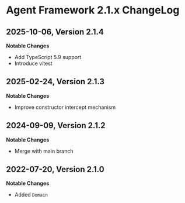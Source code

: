 # Agent Framework 2.1.x ChangeLog

## 2025-10-06, Version 2.1.4

**Notable Changes**

- Add TypeScript 5.9 support
- Introduce vitest

## 2025-02-24, Version 2.1.3

**Notable Changes**

- Improve constructor intercept mechanism

## 2024-09-09, Version 2.1.2

**Notable Changes**

- Merge with main branch

## 2022-07-20, Version 2.1.0

**Notable Changes**

- Added `Domain`
